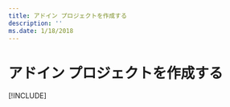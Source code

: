 ```yaml
---
title: アドイン プロジェクトを作成する
description: ''
ms.date: 1/18/2018
---
```



# <a name="create-your-add-in-project"></a>アドイン プロジェクトを作成する

[!INCLUDE[](../includes/excel-tutorial-setup.md)]
